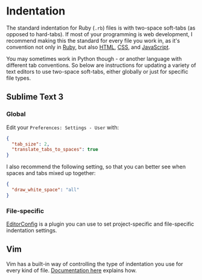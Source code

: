 # Indentation

The standard indentation for Ruby (`.rb`) files is with two-space soft-tabs (as opposed to hard-tabs). If most of your programming is web development, I recommend making this the standard for every file you work in, as it's convention not only in [Ruby](https://github.com/styleguide/ruby), but also [HTML](https://google-styleguide.googlecode.com/svn/trunk/htmlcssguide.xml#Indentation), [CSS](https://github.com/styleguide/css), and [JavaScript](http://seravo.fi/2013/javascript-the-winning-style).

You may sometimes work in Python though - or another language with different tab conventions. So below are instructions for updating a variety of text editors to use two-space soft-tabs, either globally or just for specific file types.

## Sublime Text 3

### Global

Edit your `Preferences: Settings - User` with:

``` json
{
  "tab_size": 2,
  "translate_tabs_to_spaces": true
}
```

I also recommend the following setting, so that you can better see when spaces and tabs mixed up together:

``` json
{
  "draw_white_space": "all"
}
```

### File-specific

[EditorConfig](http://stackoverflow.com/questions/9474090/how-do-i-force-sublime-text-2-to-indent-two-spaces-per-tab#answer-24619474) is a plugin you can use to set project-specific and file-specific indentation settings.

## Vim

Vim has a built-in way of controlling the type of indentation you use for every kind of file. [Documentation here](http://vim.wikia.com/wiki/Indenting_source_code#Different_settings_for_different_file_types) explains how.